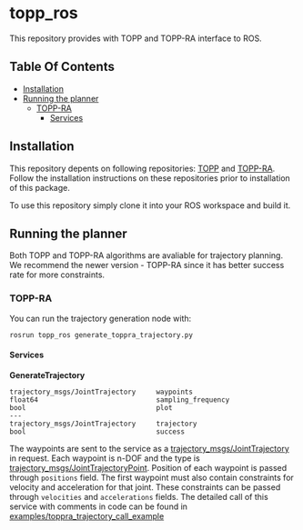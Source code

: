 # topp_ros
This repository provides with TOPP and TOPP-RA interface to ROS.


## Table Of Contents

- [Installation](#Installation)
- [Running the planner](#Running)
    * [TOPP-RA](#RunningTOPPRA)
        - [Services](#Services)

## <a name="Installation"></a> Installation
This repository depents on following repositories: [TOPP](https://github.com/quangounet/TOPP) and [TOPP-RA](https://github.com/hungpham2511/toppra). Follow the installation instructions on these repositories prior to installation of this package.

To use this repository simply clone it into your ROS workspace and build it.

## <a name="Running"></a> Running the planner
Both TOPP and TOPP-RA algorithms are avaliable for trajectory planning. We recommend the newer version - TOPP-RA since it has better success rate for more constraints.

### <a name="RunningTOPPRA"></a> TOPP-RA
You can run the trajectory generation node with:

```
rosrun topp_ros generate_toppra_trajectory.py
```

#### <a name="Services"></a> Services

**GenerateTrajectory**
```
trajectory_msgs/JointTrajectory     waypoints
float64                             sampling_frequency
bool                                plot
---
trajectory_msgs/JointTrajectory     trajectory
bool                                success
```

The waypoints are sent to the service as a [trajectory\_msgs/JointTrajectory](http://docs.ros.org/melodic/api/trajectory_msgs/html/msg/JointTrajectory.html) in request. Each waypoint is n-DOF and the type is [trajectory\_msgs/JointTrajectoryPoint](http://docs.ros.org/melodic/api/trajectory_msgs/html/msg/JointTrajectoryPoint.html). Position of each waypoint is passed through ```positions``` field. The first waypoint must also contain constraints for velocity and acceleration for that joint. These constraints can be passed through ```velocities``` and ```accelerations``` fields. The detailed call of this service with comments in code can be found in [examples/toppra\_trajectory\_call\_example](https://github.com/larics/topp_ros/blob/master/examples/topp_trajectory_call_example.py)